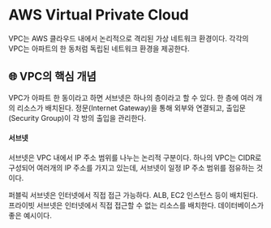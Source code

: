 # AWS Virtual Private Cloud

VPC는 AWS 클라우드 내에서 논리적으로 격리된 가상 네트워크 환경이다.
각각의 VPC는 아파트의 한 동처럼 독립된 네트워크 환경을 제공한다.

## 🌐 VPC의 핵심 개념

VPC가 아파트 한 동이라고 하면 서브넷은 하나의 층이라고 할 수 있다. 한 층에 여러 개의 리소스가 배치된다. 정문(Internet Gateway)을 통해 외부와 연결되고, 출입문(Security Group)이 각 방의 출입을 관리한다.

#### 서브넷

서브넷은 VPC 내에서 IP 주소 범위를 나누는 논리적 구분이다. 하나의 VPC는 CIDR로 구성되어 여러개의 IP 주소를 가지고 있는데, 서브넷이 일정 IP 주소 범위를 점유하는 것이다.

퍼블릭 서브넷은 인터넷에서 직접 접근 가능하다. ALB, EC2 인스턴스 등이 배치된다.
프라이빗 서브넷은 인터넷에서 직접 접근할 수 없는 리소스를 배치한다. 데이터베이스가 좋은 예시이다.
